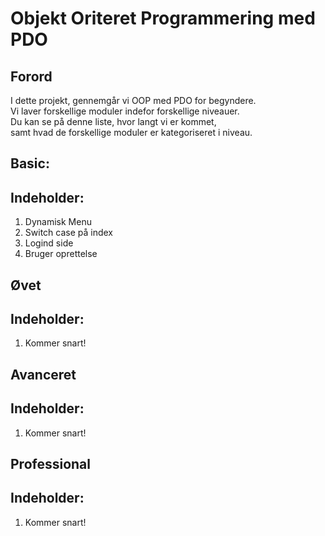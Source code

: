 # Objekt Oriteret Programmering med PDO

## Forord
I dette projekt, gennemgår vi OOP med PDO for begyndere. <br>
Vi laver forskellige moduler indefor forskellige niveauer.<br>
Du kan se på denne liste, hvor langt vi er kommet,<br>
samt hvad de forskellige moduler er kategoriseret i niveau.

## Basic:
## Indeholder:
1) Dynamisk Menu
2) Switch case på index
3) Logind side
4) Bruger oprettelse

## Øvet
## Indeholder:
1) Kommer snart!


## Avanceret 
## Indeholder:
1) Kommer snart!


## Professional
## Indeholder:
1) Kommer snart! 